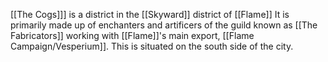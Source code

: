 [[The Cogs]]] is a district in the [[Skyward]] district of [[Flame]] It is primarily made up of enchanters and artificers of the guild known as [[The Fabricators]] working with [[Flame]]'s main export, [[Flame Campaign/Vesperium]]. This is situated on the south side of the city. 